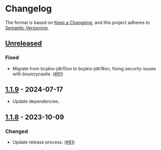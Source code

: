 # Changelog

The format is based on [Keep a Changelog](https://keepachangelog.com/en/1.1.0/), and this project adheres to 
[Semantic Versioning](https://semver.org/spec/v2.0.0.html).

## [Unreleased]

### Fixed

- Migrate from bcpkix-jdk15on to bcpkix-jdk18on, fixing security issues with bouncycastle. ([#91](https://github.com/heroku/env-keystore/pull/91))

## [1.1.9] - 2024-07-17

- Update dependencies.

## [1.1.8] - 2023-10-09

### Changed

- Update release process. ([#61](https://github.com/heroku/env-keystore/pull/61))

[unreleased]: https://github.com/heroku/env-keystore/compare/v1.1.9...HEAD
[1.1.9]: https://github.com/heroku/env-keystore/compare/v1.1.8...v1.1.9
[1.1.8]: https://github.com/heroku/env-keystore/compare/v1.1.7...v1.1.8
